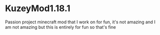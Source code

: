 # KuzeyMod1.18.1
Passion project minecraft mod that I work on for fun, 
it's not amazing and I am not amazing but this is entirely for fun so that's fine
